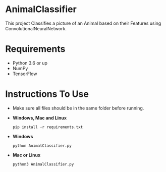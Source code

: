 # AnimalClassifier

This project Classifies a picture of an Animal based on their Features using ConvolutionalNeuralNetwork.

# Requirements

- Python 3.6 or up
- NumPy
- TensorFlow

# Instructions To Use

- Make sure all files should be in the same folder before running.

- **Windows, Mac and Linux**
  ```
  pip install -r requirements.txt
  ```
- **Windows**
  ```
  python AnimalClassifier.py
  ```
- **Mac or Linux**
  ```
  python3 AnimalClassifier.py
  ```
